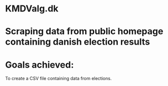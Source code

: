 # KMDValg.dk
# 
# Scraping data from public homepage containing danish election results
# Goals achieved:
To create a CSV file containing data from elections.


